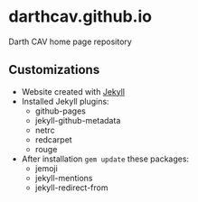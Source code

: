 # darthcav.github.io

Darth CAV home page repository

## Customizations

- Website created with [Jekyll](http://jekyllrb.com/)
- Installed Jekyll plugins:
  - github-pages
  - jekyll-github-metadata
  - netrc
  - redcarpet
  - rouge
- After installation `gem update` these packages:
  - jemoji
  - jekyll-mentions
  - jekyll-redirect-from
